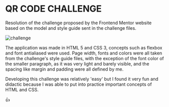 # QR CODE CHALLENGE


Resolution of the challenge proposed by the Frontend Mentor website based on the model and style guide sent in the challenge files.


![challenge](https://user-images.githubusercontent.com/100532696/201492527-198f98cf-4e6d-4fcc-9627-8a17a32305d1.png)

The application was made in HTML 5 and CSS 3, concepts such as flexbox and font antialiased were used. Page width, fonts and colors were all taken from the challenge's style guide files, with the exception of the font color of the smaller paragraph, as it was very light and barely visible, and the spacing like margin and padding were all defined by me.

Developing this challenge was relatively 'easy' but I found it very fun and didactic because I was able to put into practice important concepts of HTML and CSS.

👍
